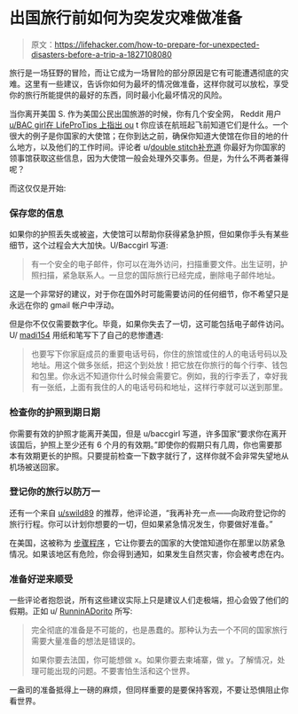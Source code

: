 # 出国旅行前如何为突发灾难做准备

> 原文：<https://lifehacker.com/how-to-prepare-for-unexpected-disasters-before-a-trip-a-1827108080>

旅行是一场狂野的冒险，而让它成为一场冒险的部分原因是它有可能遭遇彻底的灾难。这里有一些建议，告诉你如何为最坏的情况做准备，这样你就可以放松，享受你的旅行所能提供的最好的东西，同时最小化最坏情况的风险。



当你离开美国 S. 作为美国公民出国旅游的时候，你有几个安全网， Reddit 用户[u/BAC girl](https://www.reddit.com/user/baccgirl)[在 LifeProTips 上指出 ou](https://www.reddit.com/r/LifeProTips/comments/8thd0a/lpt_if_travelling_internationally_always_make/) t 你应该在航班起飞前知道它们是什么。一个很大的例子是你国家的大使馆；在你到达之前，确保你知道大使馆在你目的地的什么地方，以及他们的工作时间。评论者 u/[double stitch](https://www.reddit.com/user/doublestitch)[补充道](https://www.reddit.com/r/LifeProTips/comments/8thd0a/lpt_if_travelling_internationally_always_make/e18rnpb/) 你最好为你国家的领事馆获取这些信息，因为大使馆一般会处理外交事务。但是，为什么不两者兼得呢？

而这仅仅是开始:

### 保存您的信息

如果你的护照丢失或被盗，大使馆可以帮助你获得紧急护照，但如果你手头有某些细节，这个过程会大大加快。U/Baccgirl 写道:

> 有一个安全的电子邮件，你可以在海外访问，扫描重要文件。出生证明，护照扫描，紧急联系人。一旦您的国际旅行已经完成，删除电子邮件地址。

这是一个非常好的建议，对于你在国外时可能需要访问的任何细节，你不希望只是永远在你的 gmail 帐户中浮动。

但是你不仅仅需要数字化。毕竟，如果你失去了一切，这可能包括电子邮件访问。U/ [madi154](https://www.reddit.com/user/madi154) 用纸和笔写下了自己的悲惨遭遇:

> 也要写下你家庭成员的重要电话号码，你住的旅馆或住的人的电话号码以及地址。用这个做多张纸，把这个到处放！把它放在你旅行的每个行李、钱包和包里。你永远不知道你什么时候会需要它。例如，我的行李丢了，幸好我有一张纸，上面有我住的人的电话号码和地址，这样行李就可以送到那里。

### 检查你的护照到期日期

你需要有效的护照才能离开美国，但是 u/baccgirl 写道，许多国家“要求你在离开该国后，护照上至少还有 6 个月的有效期。”即使你的假期只有几周，你也需要那本有效期更长的护照。只要提前检查一下数字就行了，这样你就不会非常失望地从机场被送回家。

### 登记你的旅行以防万一

还有一个来自 [u/swild89](https://www.reddit.com/u/swild89) 的推荐，他评论道，“我再补充一点——向政府登记你的旅行行程。你可以计划你想要的一切，但如果紧急情况发生，你要做好准备。”

在美国，这被称为 [步骤程序](https://step.state.gov/) ，它让你要去的国家的大使馆知道你在那里以防紧急情况。如果该地区有危险，你会得到通知，如果发生自然灾害，你会被考虑在内。

### 准备好逆来顺受

一些评论者抱怨说，所有这些建议实际上只是建议人们走极端，担心会毁了他们的假期。正如 u/ [RunninADorito](https://www.reddit.com/user/RunninADorito) 所写:

> 完全彻底的准备是不可能的，也是愚蠢的。那种认为去一个不同的国家旅行需要大量准备的想法是错误的。
> 
> 如果你要去法国，你可能想做 x。如果你要去柬埔寨，做 y。了解情况，处理可能出现的问题。不要害怕生活和这个世界。

一盎司的准备抵得上一磅的麻烦，但同样重要的是要保持客观，不要让恐惧阻止你看世界。